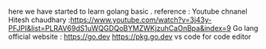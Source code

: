 here we have started to learn golang basic .
reference : Youtube chnanel Hitesh chaudhary :https://www.youtube.com/watch?v=3j43y-PFJPI&list=PLRAV69dS1uWQGDQoBYMZWKjzuhCaOnBpa&index=9
Go lang official website : https://go.dev
https://pkg.go.dev
vs code  for code editor 
